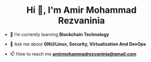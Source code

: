 <h1 align="center">Hi 👋, I'm Amir Mohammad Rezvaninia</h1>

- 🌱 I’m currently learning **Blockchain Technology**

- 💬 Ask me about **GNU/Linux, Security, Virtualization And DevOps**

- 📫 How to reach me **amirmohammadrezvaninia@gmail.com**

